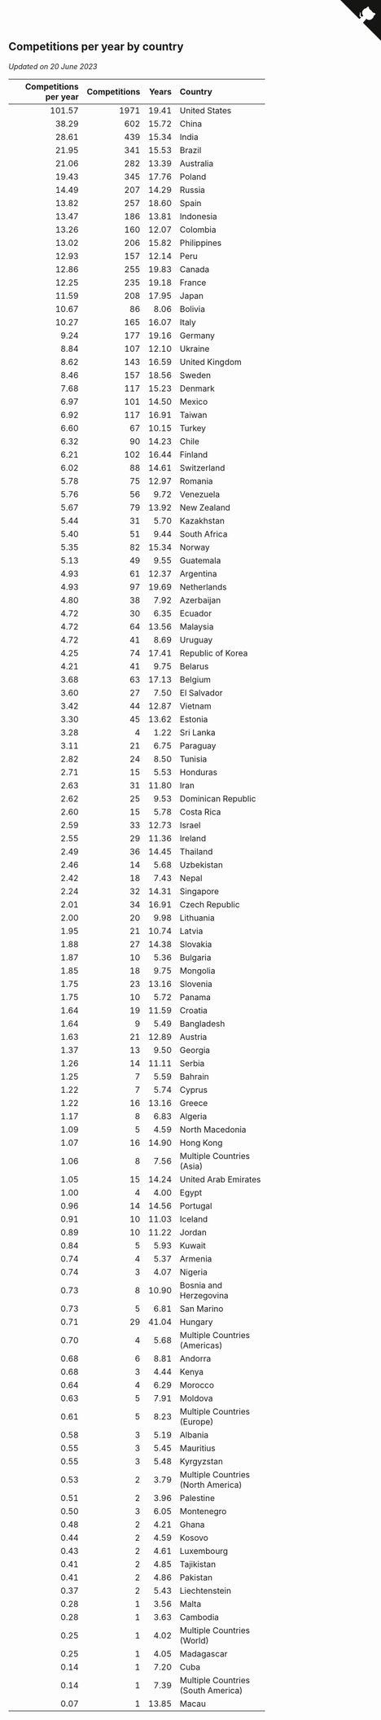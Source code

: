 ## Competitions per year by country

*Updated on 20 June 2023*

| Competitions per year | Competitions | Years | Country |
| ---: | ---: | ---: | :--- |
| 101.57 | 1971 | 19.41 | United States |
| 38.29 | 602 | 15.72 | China |
| 28.61 | 439 | 15.34 | India |
| 21.95 | 341 | 15.53 | Brazil |
| 21.06 | 282 | 13.39 | Australia |
| 19.43 | 345 | 17.76 | Poland |
| 14.49 | 207 | 14.29 | Russia |
| 13.82 | 257 | 18.60 | Spain |
| 13.47 | 186 | 13.81 | Indonesia |
| 13.26 | 160 | 12.07 | Colombia |
| 13.02 | 206 | 15.82 | Philippines |
| 12.93 | 157 | 12.14 | Peru |
| 12.86 | 255 | 19.83 | Canada |
| 12.25 | 235 | 19.18 | France |
| 11.59 | 208 | 17.95 | Japan |
| 10.67 | 86 | 8.06 | Bolivia |
| 10.27 | 165 | 16.07 | Italy |
| 9.24 | 177 | 19.16 | Germany |
| 8.84 | 107 | 12.10 | Ukraine |
| 8.62 | 143 | 16.59 | United Kingdom |
| 8.46 | 157 | 18.56 | Sweden |
| 7.68 | 117 | 15.23 | Denmark |
| 6.97 | 101 | 14.50 | Mexico |
| 6.92 | 117 | 16.91 | Taiwan |
| 6.60 | 67 | 10.15 | Turkey |
| 6.32 | 90 | 14.23 | Chile |
| 6.21 | 102 | 16.44 | Finland |
| 6.02 | 88 | 14.61 | Switzerland |
| 5.78 | 75 | 12.97 | Romania |
| 5.76 | 56 | 9.72 | Venezuela |
| 5.67 | 79 | 13.92 | New Zealand |
| 5.44 | 31 | 5.70 | Kazakhstan |
| 5.40 | 51 | 9.44 | South Africa |
| 5.35 | 82 | 15.34 | Norway |
| 5.13 | 49 | 9.55 | Guatemala |
| 4.93 | 61 | 12.37 | Argentina |
| 4.93 | 97 | 19.69 | Netherlands |
| 4.80 | 38 | 7.92 | Azerbaijan |
| 4.72 | 30 | 6.35 | Ecuador |
| 4.72 | 64 | 13.56 | Malaysia |
| 4.72 | 41 | 8.69 | Uruguay |
| 4.25 | 74 | 17.41 | Republic of Korea |
| 4.21 | 41 | 9.75 | Belarus |
| 3.68 | 63 | 17.13 | Belgium |
| 3.60 | 27 | 7.50 | El Salvador |
| 3.42 | 44 | 12.87 | Vietnam |
| 3.30 | 45 | 13.62 | Estonia |
| 3.28 | 4 | 1.22 | Sri Lanka |
| 3.11 | 21 | 6.75 | Paraguay |
| 2.82 | 24 | 8.50 | Tunisia |
| 2.71 | 15 | 5.53 | Honduras |
| 2.63 | 31 | 11.80 | Iran |
| 2.62 | 25 | 9.53 | Dominican Republic |
| 2.60 | 15 | 5.78 | Costa Rica |
| 2.59 | 33 | 12.73 | Israel |
| 2.55 | 29 | 11.36 | Ireland |
| 2.49 | 36 | 14.45 | Thailand |
| 2.46 | 14 | 5.68 | Uzbekistan |
| 2.42 | 18 | 7.43 | Nepal |
| 2.24 | 32 | 14.31 | Singapore |
| 2.01 | 34 | 16.91 | Czech Republic |
| 2.00 | 20 | 9.98 | Lithuania |
| 1.95 | 21 | 10.74 | Latvia |
| 1.88 | 27 | 14.38 | Slovakia |
| 1.87 | 10 | 5.36 | Bulgaria |
| 1.85 | 18 | 9.75 | Mongolia |
| 1.75 | 23 | 13.16 | Slovenia |
| 1.75 | 10 | 5.72 | Panama |
| 1.64 | 19 | 11.59 | Croatia |
| 1.64 | 9 | 5.49 | Bangladesh |
| 1.63 | 21 | 12.89 | Austria |
| 1.37 | 13 | 9.50 | Georgia |
| 1.26 | 14 | 11.11 | Serbia |
| 1.25 | 7 | 5.59 | Bahrain |
| 1.22 | 7 | 5.74 | Cyprus |
| 1.22 | 16 | 13.16 | Greece |
| 1.17 | 8 | 6.83 | Algeria |
| 1.09 | 5 | 4.59 | North Macedonia |
| 1.07 | 16 | 14.90 | Hong Kong |
| 1.06 | 8 | 7.56 | Multiple Countries (Asia) |
| 1.05 | 15 | 14.24 | United Arab Emirates |
| 1.00 | 4 | 4.00 | Egypt |
| 0.96 | 14 | 14.56 | Portugal |
| 0.91 | 10 | 11.03 | Iceland |
| 0.89 | 10 | 11.22 | Jordan |
| 0.84 | 5 | 5.93 | Kuwait |
| 0.74 | 4 | 5.37 | Armenia |
| 0.74 | 3 | 4.07 | Nigeria |
| 0.73 | 8 | 10.90 | Bosnia and Herzegovina |
| 0.73 | 5 | 6.81 | San Marino |
| 0.71 | 29 | 41.04 | Hungary |
| 0.70 | 4 | 5.68 | Multiple Countries (Americas) |
| 0.68 | 6 | 8.81 | Andorra |
| 0.68 | 3 | 4.44 | Kenya |
| 0.64 | 4 | 6.29 | Morocco |
| 0.63 | 5 | 7.91 | Moldova |
| 0.61 | 5 | 8.23 | Multiple Countries (Europe) |
| 0.58 | 3 | 5.19 | Albania |
| 0.55 | 3 | 5.45 | Mauritius |
| 0.55 | 3 | 5.48 | Kyrgyzstan |
| 0.53 | 2 | 3.79 | Multiple Countries (North America) |
| 0.51 | 2 | 3.96 | Palestine |
| 0.50 | 3 | 6.05 | Montenegro |
| 0.48 | 2 | 4.21 | Ghana |
| 0.44 | 2 | 4.59 | Kosovo |
| 0.43 | 2 | 4.61 | Luxembourg |
| 0.41 | 2 | 4.85 | Tajikistan |
| 0.41 | 2 | 4.86 | Pakistan |
| 0.37 | 2 | 5.43 | Liechtenstein |
| 0.28 | 1 | 3.56 | Malta |
| 0.28 | 1 | 3.63 | Cambodia |
| 0.25 | 1 | 4.02 | Multiple Countries (World) |
| 0.25 | 1 | 4.05 | Madagascar |
| 0.14 | 1 | 7.20 | Cuba |
| 0.14 | 1 | 7.39 | Multiple Countries (South America) |
| 0.07 | 1 | 13.85 | Macau |


<a href="https://github.com/jonatanklosko/wca_statistics" class="github-corner" aria-label="View source on Github"><svg width="80" height="80" viewBox="0 0 250 250" style="fill:#151513; color:#fff; position: absolute; top: 0; border: 0; right: 0;" aria-hidden="true"><path d="M0,0 L115,115 L130,115 L142,142 L250,250 L250,0 Z"></path><path d="M128.3,109.0 C113.8,99.7 119.0,89.6 119.0,89.6 C122.0,82.7 120.5,78.6 120.5,78.6 C119.2,72.0 123.4,76.3 123.4,76.3 C127.3,80.9 125.5,87.3 125.5,87.3 C122.9,97.6 130.6,101.9 134.4,103.2" fill="currentColor" style="transform-origin: 130px 106px;" class="octo-arm"></path><path d="M115.0,115.0 C114.9,115.1 118.7,116.5 119.8,115.4 L133.7,101.6 C136.9,99.2 139.9,98.4 142.2,98.6 C133.8,88.0 127.5,74.4 143.8,58.0 C148.5,53.4 154.0,51.2 159.7,51.0 C160.3,49.4 163.2,43.6 171.4,40.1 C171.4,40.1 176.1,42.5 178.8,56.2 C183.1,58.6 187.2,61.8 190.9,65.4 C194.5,69.0 197.7,73.2 200.1,77.6 C213.8,80.2 216.3,84.9 216.3,84.9 C212.7,93.1 206.9,96.0 205.4,96.6 C205.1,102.4 203.0,107.8 198.3,112.5 C181.9,128.9 168.3,122.5 157.7,114.1 C157.9,116.9 156.7,120.9 152.7,124.9 L141.0,136.5 C139.8,137.7 141.6,141.9 141.8,141.8 Z" fill="currentColor" class="octo-body"></path></svg></a><style>.github-corner:hover .octo-arm{animation:octocat-wave 560ms ease-in-out}@keyframes octocat-wave{0%,100%{transform:rotate(0)}20%,60%{transform:rotate(-25deg)}40%,80%{transform:rotate(10deg)}}@media (max-width:500px){.github-corner:hover .octo-arm{animation:none}.github-corner .octo-arm{animation:octocat-wave 560ms ease-in-out}}</style>
